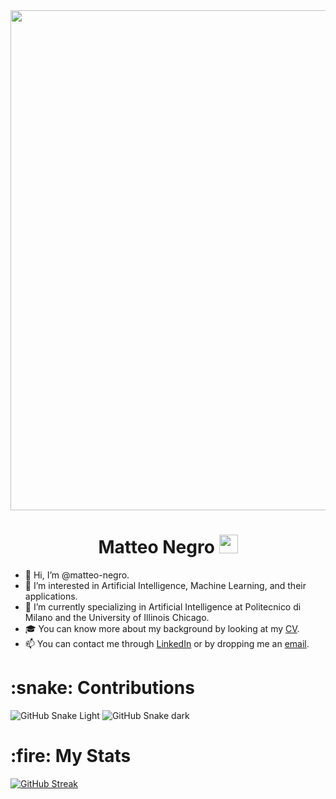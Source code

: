 <div id="header" align="center">
  <img src="https://media.giphy.com/media/doXBzUFJRxpaUbuaqz/giphy.gif" width="800"/>
  
  <h1>
  Matteo Negro
  <img src="https://media.giphy.com/media/hvRJCLFzcasrR4ia7z/giphy.gif" width="30px"/>
  </h1>
</div>

- 👋 Hi, I’m @matteo-negro.
- 👀 I’m interested in Artificial Intelligence, Machine Learning, and their applications.
- 🌱 I’m currently specializing in Artificial Intelligence at Politecnico di Milano and the University of Illinois Chicago.
- 🎓 You can know more about my background by looking at my <a href="https://drive.google.com/file/d/1bD-y025X1VQ7mqrg5ff9K4oiZ50yAJBN/view?usp=drive_link">CV</a>.
- 📫 You can contact me through <a href="https://www.linkedin.com/in/negro-matteo">LinkedIn</a> or by dropping me an <a href="mailto:matteonegro.dev@gamil.com">email</a>.

<h1>
  :snake:
  Contributions
</h1> 

![GitHub Snake Light](https://github.com/matteo-negro/matteo-negro/blob/output/github-snake.svg#gh-light-mode-only)
![GitHub Snake dark](https://github.com/matteo-negro/matteo-negro/blob/output/github-snake-dark.svg#gh-dark-mode-only)

<h1>
  :fire:
  My Stats
</h1>

[![GitHub Streak](https://github-readme-streak-stats.herokuapp.com?user=matteo-negro&theme=gruvbox_duo)](https://git.io/streak-stats)